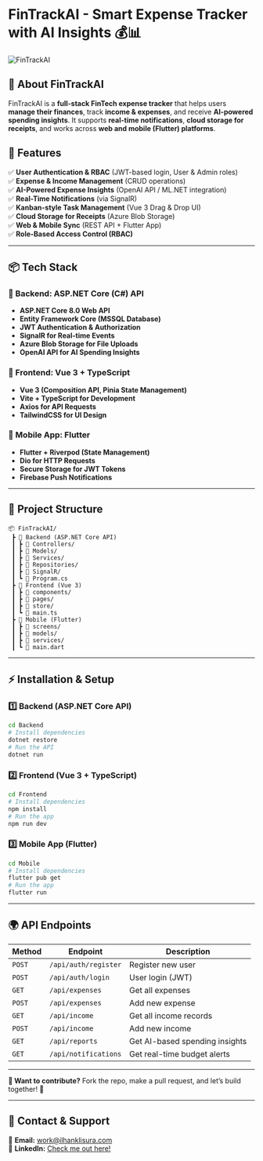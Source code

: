 # **FinTrackAI - Smart Expense Tracker with AI Insights** 💰📊

![FinTrackAI](https://your-project-banner-url.com)

## **🚀 About FinTrackAI**
FinTrackAI is a **full-stack FinTech expense tracker** that helps users **manage their finances**, track **income & expenses**, and receive **AI-powered spending insights**. It supports **real-time notifications**, **cloud storage for receipts**, and works across **web and mobile (Flutter) platforms**.

## **🌟 Features**
✅ **User Authentication & RBAC** (JWT-based login, User & Admin roles)  
✅ **Expense & Income Management** (CRUD operations)  
✅ **AI-Powered Expense Insights** (OpenAI API / ML.NET integration)  
✅ **Real-Time Notifications** (via SignalR)  
✅ **Kanban-style Task Management** (Vue 3 Drag & Drop UI)  
✅ **Cloud Storage for Receipts** (Azure Blob Storage)  
✅ **Web & Mobile Sync** (REST API + Flutter App)  
✅ **Role-Based Access Control (RBAC)**  

---

## **📦 Tech Stack**
### **🔹 Backend: ASP.NET Core (C#) API**
- **ASP.NET Core 8.0 Web API**
- **Entity Framework Core (MSSQL Database)**
- **JWT Authentication & Authorization**
- **SignalR for Real-time Events**
- **Azure Blob Storage for File Uploads**
- **OpenAI API for AI Spending Insights**

### **🔹 Frontend: Vue 3 + TypeScript**
- **Vue 3 (Composition API, Pinia State Management)**
- **Vite + TypeScript for Development**
- **Axios for API Requests**
- **TailwindCSS for UI Design**

### **🔹 Mobile App: Flutter**
- **Flutter + Riverpod (State Management)**
- **Dio for HTTP Requests**
- **Secure Storage for JWT Tokens**
- **Firebase Push Notifications**

---

## **📂 Project Structure**

```plaintext
📦 FinTrackAI/
 ┣ 📂 Backend (ASP.NET Core API)
 ┃ ┣ 📂 Controllers/
 ┃ ┣ 📂 Models/
 ┃ ┣ 📂 Services/
 ┃ ┣ 📂 Repositories/
 ┃ ┣ 📂 SignalR/
 ┃ ┗ 📜 Program.cs
 ┣ 📂 Frontend (Vue 3)
 ┃ ┣ 📂 components/
 ┃ ┣ 📂 pages/
 ┃ ┣ 📂 store/
 ┃ ┗ 📜 main.ts
 ┣ 📂 Mobile (Flutter)
 ┃ ┣ 📂 screens/
 ┃ ┣ 📂 models/
 ┃ ┣ 📂 services/
 ┃ ┗ 📜 main.dart
```

---

## **⚡ Installation & Setup**

### **1️⃣ Backend (ASP.NET Core API)**
```sh
cd Backend
# Install dependencies
dotnet restore
# Run the API
dotnet run
```

### **2️⃣ Frontend (Vue 3 + TypeScript)**
```sh
cd Frontend
# Install dependencies
npm install
# Run the app
npm run dev
```

### **3️⃣ Mobile App (Flutter)**
```sh
cd Mobile
# Install dependencies
flutter pub get
# Run the app
flutter run
```

---

## **🌍 API Endpoints**

| Method | Endpoint | Description |
|--------|---------|-------------|
| `POST` | `/api/auth/register` | Register new user |
| `POST` | `/api/auth/login` | User login (JWT) |
| `GET` | `/api/expenses` | Get all expenses |
| `POST` | `/api/expenses` | Add new expense |
| `GET` | `/api/income` | Get all income records |
| `POST` | `/api/income` | Add new income |
| `GET` | `/api/reports` | Get AI-based spending insights |
| `GET` | `/api/notifications` | Get real-time budget alerts |

---

**📢 Want to contribute?** Fork the repo, make a pull request, and let’s build together! 🎯

---

## **📢 Contact & Support**
📧 **Email:** [work@ilhanklisura.com](mailto:work@ilhanklisura.com)  
💼 **LinkedIn:** [Check me out here!](https://linkedin.com/in/ilhanklisura/)

